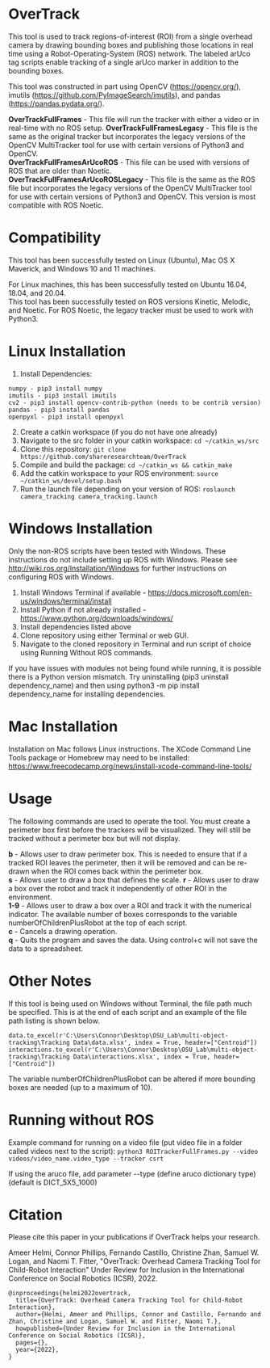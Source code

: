 # OverTrack
This tool is used to track regions-of-interest (ROI) from a single overhead camera by drawing bounding boxes and publishing those locations in real time using a Robot-Operating-System (ROS) network. The labeled arUco tag scripts enable tracking of a single arUco marker in addition to the bounding boxes.

This tool was constructed in part using OpenCV (https://opencv.org/), imutils (https://github.com/PyImageSearch/imutils), and pandas (https://pandas.pydata.org/).

**OverTrackFullFrames** - This file will run the tracker with either a video or in real-time with no ROS setup.
**OverTrackFullFramesLegacy** - This file is the same as the original tracker but incorporates the legacy versions of the OpenCV MultiTracker tool for use with certain versions of Python3 and OpenCV.  
**OverTrackFullFramesArUcoROS** - This file can be used with versions of ROS that are older than Noetic.  
**OverTrackFullFramesArUcoROSLegacy** - This file is the same as the ROS file but incorporates the legacy versions of the OpenCV MultiTracker tool for use with certain versions of Python3 and OpenCV. This version is most compatible with ROS Noetic.  

# Compatibility
This tool has been successfully tested on Linux (Ubuntu), Mac OS X Maverick, and Windows 10 and 11 machines.

For Linux machines, this has been successfully tested on Ubuntu 16.04, 18.04, and 20.04.  
This tool has been successfully tested on ROS versions Kinetic, Melodic, and Noetic. For ROS Noetic, the legacy tracker must be used to work with Python3.

# Linux Installation

1. Install Dependencies:
```
numpy - pip3 install numpy
imutils - pip3 install imutils
cv2 - pip3 install opencv-contrib-python (needs to be contrib version)
pandas - pip3 install pandas
openpyxl - pip3 install openpyxl
```

2. Create a catkin workspace (if you do not have one already)
3. Navigate to the src folder in your catkin workspace: ```cd ~/catkin_ws/src```
4. Clone this repository: ```git clone https://github.com/shareresearchteam/OverTrack```
5. Compile and build the package: ```cd ~/catkin_ws && catkin_make```
6. Add the catkin workspace to your ROS environment: ```source ~/catkin_ws/devel/setup.bash```
7. Run the launch file depending on your version of ROS: ```roslaunch camera_tracking camera_tracking.launch```

# Windows Installation
Only the non-ROS scripts have been tested with Windows. These instructions do not include setting up ROS with Windows. Please see http://wiki.ros.org/Installation/Windows for further instructions on configuring ROS with Windows.

1. Install Windows Terminal if available - https://docs.microsoft.com/en-us/windows/terminal/install
2. Install Python if not already installed - https://www.python.org/downloads/windows/
3. Install dependencies listed above
4. Clone repository using either Terminal or web GUI.
6. Navigate to the cloned repository in Terminal and run script of choice using Running Without ROS commands.

If you have issues with modules not being found while running, it is possible there is a Python version mismatch. Try uninstalling (pip3 uninstall dependency_name) and then using python3 -m pip install dependency_name for installing dependencies.

# Mac Installation
Installation on Mac follows Linux instructions. The XCode Command Line Tools package or Homebrew may need to be installed:
https://www.freecodecamp.org/news/install-xcode-command-line-tools/

# Usage

The following commands are used to operate the tool. You must create a perimeter box first before the trackers will be visualized. They will still be tracked without a perimeter box but will not display.

**b** - Allows user to draw perimeter box. This is needed to ensure that if a tracked ROI leaves the perimeter, then it will be removed and can be re-drawn when the ROI comes back within the perimeter box.  
**s** - Allows user to draw a box that defines the scale. 
**r** - Allows user to draw a box over the robot and track it independently of other ROI in the environment.  
**1-9** - Allows user to draw a box over a ROI and track it with the numerical indicator. The available number of boxes corresponds to the variable numberOfChildrenPlusRobot at the top of each script.  
**c** - Cancels a drawing operation.  
**q** - Quits the program and saves the data. Using control+c will not save the data to a spreadsheet.

# Other Notes
If this tool is being used on Windows without Terminal, the file path much be specified. This is at the end of each script and an example of the file path listing is shown below.
```
data.to_excel(r'C:\Users\Connor\Desktop\OSU_Lab\multi-object-tracking\Tracking Data\data.xlsx', index = True, header=["Centroid"])
interactions.to_excel(r'C:\Users\Connor\Desktop\OSU_Lab\multi-object-tracking\Tracking Data\interactions.xlsx', index = True, header=["Centroid"])
```

The variable numberOfChildrenPlusRobot can be altered if more bounding boxes are needed (up to a maximum of 10). 

# Running without ROS
Example command for running on a video file (put video file in a folder called videos next to the script):
```python3 ROITrackerFullFrames.py --video videos/video_name.video_type --tracker csrt```

If using the aruco file, add parameter --type (define aruco dictionary type) (default is DICT_5X5_1000)

# Citation
Please cite this paper in your publications if OverTrack helps your research.

Ameer Helmi, Connor Phillips, Fernando Castillo, Christine Zhan, Samuel W. Logan, and Naomi T. Fitter, "OverTrack: Overhead Camera Tracking Tool for
Child-Robot Interaction" Under Review for Inclusion in the International Conference on Social Robotics (ICSR), 2022. 
```
@inproceedings{helmi2022overtrack,
  title={OverTrack: Overhead Camera Tracking Tool for Child-Robot Interaction},
  author={Helmi, Ameer and Phillips, Connor and Castillo, Fernando and Zhan, Christine and Logan, Samuel W. and Fitter, Naomi T.},
  howpublished={Under Review for Inclusion in the International Conference on Social Robotics (ICSR)},
  pages={},
  year={2022},
}
```
